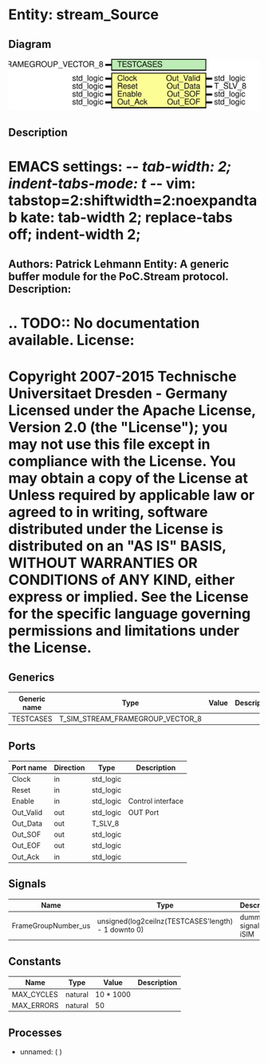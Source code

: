 # Entity: stream_Source

## Diagram

![Diagram](stream_Source.svg "Diagram")
## Description

EMACS settings: -*-  tab-width: 2; indent-tabs-mode: t -*-
vim: tabstop=2:shiftwidth=2:noexpandtab
kate: tab-width 2; replace-tabs off; indent-width 2;
=============================================================================
Authors:				 	Patrick Lehmann
Entity:				 	A generic buffer module for the PoC.Stream protocol.
Description:
-------------------------------------
.. TODO:: No documentation available.
License:
=============================================================================
Copyright 2007-2015 Technische Universitaet Dresden - Germany
Licensed under the Apache License, Version 2.0 (the "License");
you may not use this file except in compliance with the License.
You may obtain a copy of the License at
Unless required by applicable law or agreed to in writing, software
distributed under the License is distributed on an "AS IS" BASIS,
WITHOUT WARRANTIES OR CONDITIONS of ANY KIND, either express or implied.
See the License for the specific language governing permissions and
limitations under the License.
=============================================================================
## Generics

| Generic name | Type                             | Value | Description |
| ------------ | -------------------------------- | ----- | ----------- |
| TESTCASES    | T_SIM_STREAM_FRAMEGROUP_VECTOR_8 |       |             |
## Ports

| Port name | Direction | Type      | Description       |
| --------- | --------- | --------- | ----------------- |
| Clock     | in        | std_logic |                   |
| Reset     | in        | std_logic |                   |
| Enable    | in        | std_logic | Control interface |
| Out_Valid | out       | std_logic | OUT Port          |
| Out_Data  | out       | T_SLV_8   |                   |
| Out_SOF   | out       | std_logic |                   |
| Out_EOF   | out       | std_logic |                   |
| Out_Ack   | in        | std_logic |                   |
## Signals

| Name                | Type                                                | Description            |
| ------------------- | --------------------------------------------------- | ---------------------- |
| FrameGroupNumber_us | unsigned(log2ceilnz(TESTCASES'length) - 1 downto 0) | dummy signals for iSIM |
## Constants

| Name       | Type    | Value      | Description |
| ---------- | ------- | ---------- | ----------- |
| MAX_CYCLES | natural |  10 * 1000 |             |
| MAX_ERRORS | natural | 				50     |             |
## Processes
- unnamed: (  )
